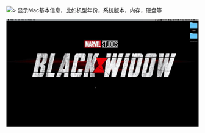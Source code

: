 [![](https://img.shields.io/badge/version-v1.9-green)](./About%2Mac.alfredworkflow)> 显示Mac基本信息，比如机型年份，系统版本，内存，硬盘等


![](./screenshot.gif)
